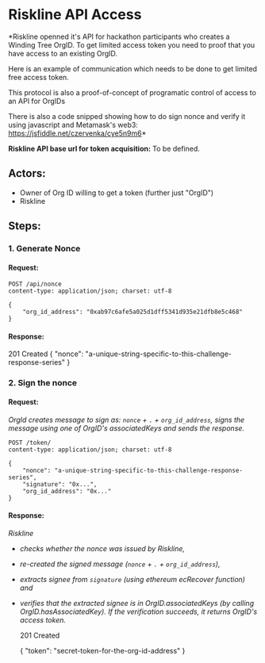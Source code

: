 # Riskline API Access

*Riskline openned it's API for hackathon participants who creates a Winding
Tree OrgID. To get limited access token you need to proof that you have access
to an existing OrgID.

Here is an example of communication which needs to be done to get limited free
access token.

This protocol is also a proof-of-concept of programatic control of access to an
API for OrgIDs

There is also a code snipped showing how to do sign nonce and verify it using
javascript and Metamask's web3: https://jsfiddle.net/czervenka/cye5n9m6*


**Riskline API base url for token acquisition:** To be defined.

## Actors:

- Owner of Org ID willing to get a token (further just "OrgID")
- Riskline


## Steps:

### 1. Generate Nonce

#### Request:

    POST /api/nonce
    content-type: application/json; charset: utf-8

    {
        "org_id_address": "0xab97c6afe5a025d1dff5341d935e21dfb8e5c468"
    }


#### Response:
201 Created 
    {
        "nonce": "a-unique-string-specific-to-this-challenge-response-series"
    }

### 2. Sign the nonce

#### Request:
*OrgId creates message to sign as: `nonce` + `.` + `org_id_address`, signs the
message using one of OrgID's associatedKeys and sends the response.*

    POST /token/
    content-type: application/json; charset: utf-8

    {
        "nonce": "a-unique-string-specific-to-this-challenge-response-series",
        "signature": "0x...",
        "org_id_address": "0x..."
    }

#### Response:
*Riskline*
- *checks whether the nonce was issued by Riskline,*
- *re-created the signed message (`nonce` + `.` + `org_id_address`),*
- *extracts signee from `signature` (using ethereum ecRecover function) and*
- *verifies that the extracted signee is in OrgID.associatedKeys (by calling
OrgID.hasAssociatedKey).*
*If the verification succeeds, it returns OrgID's access token.*

    201 Created

    {
        "token": "secret-token-for-the-org-id-address"
    }
    

